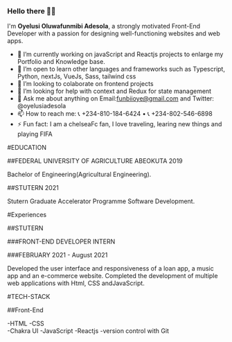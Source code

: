 ### Hello there 👋🏾 


I'm **Oyelusi Oluwafunmibi Adesola**, a strongly motivated Front-End Developer with a passion for designing well-functioning websites and web apps.




- 🔭 I’m currently working on javaScript and Reactjs projects to enlarge my Portfolio and Knowledge base.
- 🌱 I’m open to learn other languages and frameworks such as Typescript, Python, nextJs, VueJs, Sass, tailwind css
- 👯 I’m looking to colaborate on frontend projects
- 🤔 I’m looking for help with context and Redux for state management
- 💬 Ask me about anything on Email:funbiioye@gmail.com and Twitter: @oyelusiadesola
- 📫 How to reach me: 📞 +234-810-184-6424 • 📞 +234-802-546-6898
- ⚡ Fun fact: I am a chelseaFc fan, I love traveling, learing new things and playing FIFA

  
#EDUCATION

##FEDERAL UNIVERSITY OF AGRICULTURE ABEOKUTA 2019

Bachelor of Engineering(Agricultural Engineering).

##STUTERN 2021

Stutern Graduate Accelerator Programme Software Development.

#Experiences

##STUTERN

###FRONT-END DEVELOPER INTERN

###FEBRUARY 2021 - August 2021

Developed the user interface and responsiveness of a loan app, a music app and an e-commerce website.
Completed the development of multiple web applications with Html, CSS andJavaScript.


#TECH-STACK

##Front-End

-HTML
-CSS	
-Chakra UI
-JavaScript
-Reactjs
-version control with Git
